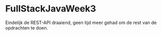 # FullStackJavaWeek3
Eindelijk de REST-API draaiend, geen tijd meer gehad om de rest van de opdrachten te doen.
